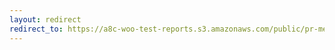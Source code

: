 ```yaml
---
layout: redirect
redirect_to: https://a8c-woo-test-reports.s3.amazonaws.com/public/pr-merge/44174/api/index.html
---
```

